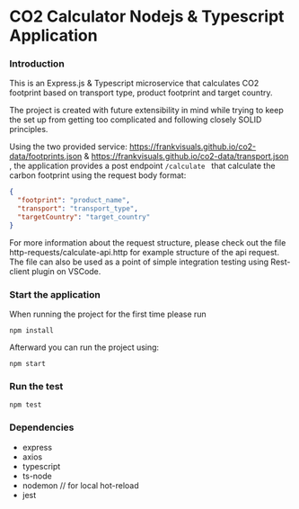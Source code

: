 # CO2 Calculator Nodejs & Typescript Application

### Introduction

This is an Express.js & Typescript microservice that calculates CO2 footprint based on transport type, product footprint and target country.

The project is created with future extensibility in mind while trying to keep the set up from getting too complicated and following closely SOLID principles.

Using the two provided service: https://frankvisuals.github.io/co2-data/footprints.json & https://frankvisuals.github.io/co2-data/transport.json , the application provides a post endpoint `/calculate ` that calculate the carbon footprint using the request body format:

```json
{
  "footprint": "product_name",
  "transport": "transport_type",
  "targetCountry": "target_country"
}
```

For more information about the request structure, please check out the file http-requests/calculate-api.http for example structure of the api request. The file can also be used as a point of simple integration testing using Rest-client plugin on VSCode.

### Start the application

When running the project for the first time please run

```shell
npm install
```

Afterward you can run the project using:

```shell
npm start
```

### Run the test

```shell
npm test
```

### Dependencies

- express
- axios
- typescript
- ts-node
- nodemon // for local hot-reload
- jest
